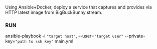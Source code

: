Using Ansible+Docker, deploy a service that captures and provides via HTTP latest image from BigBuckBunny stream.

### RUN
ansible-playbook -i `"target host"`, --user=`"target user"` --private-key=`"path to ssh key"` main.yml
